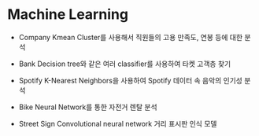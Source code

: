 # Machine Learning 

- Company 
Kmean Cluster를 사용해서 직원들의 고용 만족도, 연봉 등에 대한 분석 

- Bank
Decision tree와 같은 여러 classifier를 사용하여 타켓 고객층 찾기

- Spotify
K-Nearest Neighbors을 사용하여 Spotify 데이터 속 음악의 인기성 분석

- Bike 
Neural Network를 통한 자전거 렌탈 분석

- Street Sign
Convolutional neural network 거리 표시판 인식 모델
